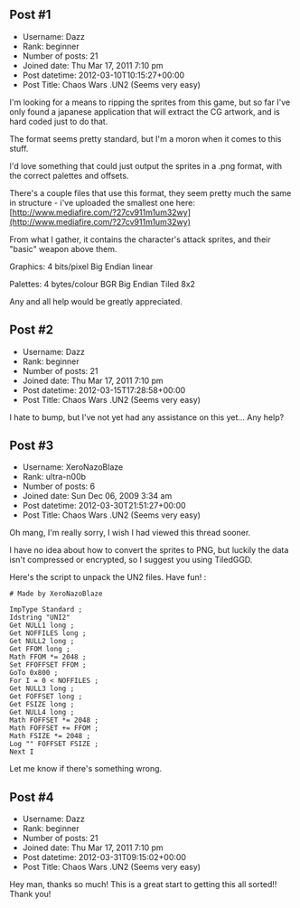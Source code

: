 ## Post #1
- Username: Dazz
- Rank: beginner
- Number of posts: 21
- Joined date: Thu Mar 17, 2011 7:10 pm
- Post datetime: 2012-03-10T10:15:27+00:00
- Post Title: Chaos Wars .UN2 (Seems very easy)

I'm looking for a means to ripping the sprites from this game, but so far I've only found a japanese application that will extract the CG artwork, and is hard coded just to do that.

The format seems pretty standard, but I'm a moron when it comes to this stuff.

I'd love something that could just output the sprites in a .png format, with the correct palettes and offsets.

There's a couple files that use this format, they seem pretty much the same in structure - i've uploaded the smallest one here: 
[http://www.mediafire.com/?27cv911m1um32wy](http://www.mediafire.com/?27cv911m1um32wy)


From what I gather, it contains the character's attack sprites, and their "basic" weapon above them.

Graphics:
4 bits/pixel
Big Endian
linear

Palettes:
4 bytes/colour
BGR
Big Endian
Tiled 8x2


Any and all help would be greatly appreciated.
## Post #2
- Username: Dazz
- Rank: beginner
- Number of posts: 21
- Joined date: Thu Mar 17, 2011 7:10 pm
- Post datetime: 2012-03-15T17:28:58+00:00
- Post Title: Chaos Wars .UN2 (Seems very easy)

I hate to bump, but I've not yet had any assistance on this yet... Any help?
## Post #3
- Username: XeroNazoBlaze
- Rank: ultra-n00b
- Number of posts: 6
- Joined date: Sun Dec 06, 2009 3:34 am
- Post datetime: 2012-03-30T21:51:27+00:00
- Post Title: Chaos Wars .UN2 (Seems very easy)

Oh mang, I'm really sorry, I wish I had viewed this thread sooner.

I have no idea about how to convert the sprites to PNG, but luckily the data isn't compressed or encrypted, so I suggest you using TiledGGD.

Here's the script to unpack the UN2 files. Have fun!  :

```
# Made by XeroNazoBlaze

ImpType Standard ;
Idstring "UNI2"
Get NULL1 long ;
Get NOFFILES long ;
Get NULL2 long ;
Get FFOM long ;
Math FFOM *= 2048 ;
Set FFOFFSET FFOM ;
GoTo 0x800 ;
For I = 0 < NOFFILES ;
Get NULL3 long ;
Get FOFFSET long ;
Get FSIZE long ;
Get NULL4 long ;
Math FOFFSET *= 2048 ;
Math FOFFSET += FFOM ;
Math FSIZE *= 2048 ;
Log "" FOFFSET FSIZE ;
Next I

```


Let me know if there's something wrong.
## Post #4
- Username: Dazz
- Rank: beginner
- Number of posts: 21
- Joined date: Thu Mar 17, 2011 7:10 pm
- Post datetime: 2012-03-31T09:15:02+00:00
- Post Title: Chaos Wars .UN2 (Seems very easy)

Hey man, thanks so much! This is a great start to getting this all sorted!! Thank you!
